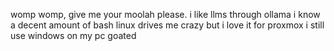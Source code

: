 womp womp, give me your moolah please.
i like llms through ollama
i know a decent amount of bash
linux drives me crazy but i love it for proxmox
i still use windows on my pc
goated

<!---
Stargazer6481/Stargazer6481 is a ✨ special ✨ repository because its `README.md` (this file) appears on your GitHub profile.
You can click the Preview link to take a look at your changes.
--->

